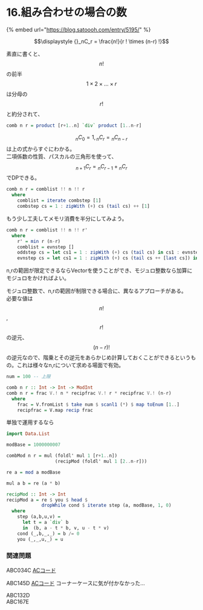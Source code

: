# 16.組み合わせの場合の数

{% embed url="https://blog.satoooh.com/entry/5195/" %}

$$\displaystyle {}_nC_r = \frac{n!}{r ! \times (n-r) !}$$

素直に書くと、$$n!$$の前半$$1 \times 2 \times \dots \times r$$は分母の$$r!$$と約分されて、

```haskell
comb n r = product [r+1..n] `div` product [1..n-r]
```

$$\displaystyle {}_nC_0 = 1, {}_nC_r = {}_nC_{n-r}$$は上の式からすぐにわかる。  
二項係数の性質、パスカルの三角形を使って、$$\displaystyle {}_{n+1}C_r = {}_nC_{r-1} + {}_nC_r$$でDPできる。

```haskell
comb n r = comblist !! n !! r
  where
    comblist = iterate combstep [1]
    combstep cs = 1 : zipWith (+) cs (tail cs) ++ [1]
```

もう少し工夫してメモリ消費を半分にしてみよう。

```haskell
comb n r = comblist !! n !! r'
  where
    r' = min r (n-r)
    comblist = evnstep []
    oddstep cs = let cs1 = 1 : zipWith (+) cs (tail cs) in cs1 : evnstep cs1
    evnstep cs = let cs1 = 1 : zipWith (+) cs (tail cs ++ [last cs]) in cs1 : oddstep cs1
```

n,rの範囲が限定できるならVectorを使うことができ、モジュロ整数なら加算にモジュロをかければよい。

モジュロ整数で、n,rの範囲が制限できる場合に、異なるアプローチがある。  
必要な値は$$n!$$, $$r!$$の逆元、$$(n-r)!$$の逆元なので、階乗とその逆元をあらかじめ計算しておくことができるというもの。これは様々なn,rについて求める場面で有効。

```haskell
num = 100 -- 上限

comb n r :: Int -> Int -> ModInt
comb n r = frac V.! n * recipfrac V.! r * recipfrac V.! (n-r)
  where
    frac = V.fromList $ take num $ scanl1 (*) $ map toEnum [1..]
    recipfrac = V.map recip frac
```

単独で運用するなら

```haskell
import Data.List

modBase = 1000000007

combMod n r = mul (foldl' mul 1 [r+1..n])
                  (recipMod (foldl' mul 1 [2..n-r]))

re a = mod a modBase

mul a b = re (a * b)

recipMod :: Int -> Int
recipMod a = re $ you $ head $
             dropWhile cond $ iterate step (a, modBase, 1, 0)
  where
    step (a,b,u,v) =
      let t = a `div` b
      in  (b, a - t * b, v, u - t * v)
    cond (_,b,_,_) = b /= 0
    you (_,_,u,_) = u
```

### 関連問題

ABC034C [ACコード](https://atcoder.jp/contests/abc034/submissions/22940225)  
ABC145D [ACコード](https://atcoder.jp/contests/abc145/submissions/22940393) コーナーケースに気が付かなかった…  
ABC132D   
ABC167E

